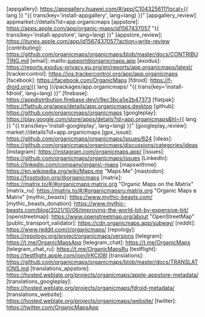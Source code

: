 [appgallery]: https://appgallery.huawei.com/#/app/C104325611?local={{ lang }} "{{ trans(key='install-appgallery', lang=lang) }}"
[appgallery_review]: appmarket://details?id=app.organicmaps
[appstore]: https://apps.apple.com/app/organic-maps/id1567437057 "{{ trans(key='install-appstore', lang=lang) }}"
[appstore_review]: https://itunes.apple.com/app/id1567437057?action=write-review
[contributing]: https://github.com/organicmaps/organicmaps/blob/master/docs/CONTRIBUTING.md
[email]: mailto:support@organicmaps.app
[exodus]: https://reports.exodus-privacy.eu.org/en/reports/app.organicmaps/latest/
[trackercontrol]: https://ios.trackercontrol.org/app/app.organicmaps
[facebook]: https://facebook.com/OrganicMaps
[fdroid]: https://f-droid.org/{{ lang }}/packages/app.organicmaps/ "{{ trans(key='install-fdroid', lang=lang) }}"
[firebase]: https://appdistribution.firebase.dev/i/9ec3bca5e2b47373
[flatpak]: https://flathub.org/apps/details/app.organicmaps.desktop
[github]: https://github.com/organicmaps/organicmaps
[googleplay]: https://play.google.com/store/apps/details?id=app.organicmaps&hl={{ lang }} "{{ trans(key='install-googleplay', lang=lang) }}"
[googleplay_review]: market://details?id=app.organicmaps
[gpx_issue]: https://github.com/organicmaps/organicmaps/issues/624
[ideas]: https://github.com/organicmaps/organicmaps/discussions/categories/ideas
[instagram]: https://instagram.com/organicmaps.app/
[issues]: https://github.com/organicmaps/organicmaps/issues
[LinkedIn]:  https://linkedin.com/company/organic-maps
[mapswithme]: https://en.wikipedia.org/wiki/Maps.me "Maps.Me"
[mastodon]: https://fosstodon.org/@organicmaps
[matrix]: https://matrix.to/#/#organicmaps:matrix.org "Organic Maps on the Matrix"
[matrix_ru]: https://matrix.to/#/#organicmapsru:matrix.org "Organic Maps в Matrix"
[mythic_beasts]: https://www.mythic-beasts.com/
[mythic_beasts_donation]: https://www.mythic-beasts.com/blog/2021/10/06/improving-the-world-bit-by-expensive-bit/
[openstreetmap]: https://www.openstreetmap.org/about "OpenStreetMap"
[public_transport_validator]: https://cdn.organicmaps.app/subway/
[reddit]: https://www.reddit.com/r/organicmaps/
[repology]: https://repology.org/project/organicmaps/versions
[telegram]: https://t.me/OrganicMapsApp
[telegram_chat]: https://t.me/OrganicMaps
[telegram_chat_ru]: https://t.me/OrganicMapsRu
[testflight]: https://testflight.apple.com/join/lrKCl08I
[translations]: https://github.com/organicmaps/organicmaps/blob/master/docs/TRANSLATIONS.md
[translations_appstore]: https://hosted.weblate.org/projects/organicmaps/apple-appstore-metadata/
[translations_googleplay]: https://hosted.weblate.org/projects/organicmaps/fdroid-metadata/
[translations_website]: https://hosted.weblate.org/projects/organicmaps/website/
[twitter]: https://twitter.com/OrganicMapsApp

